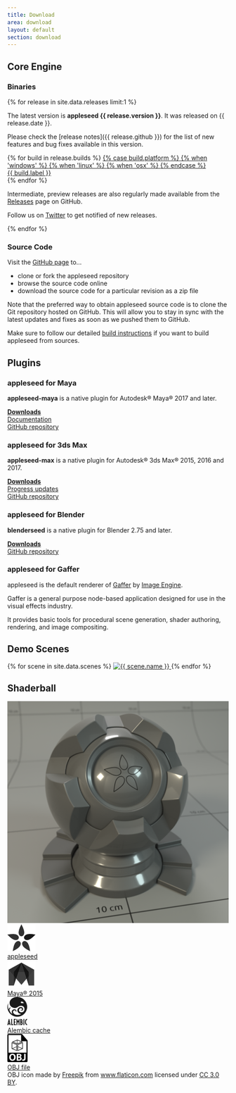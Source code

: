 ```yaml
---
title: Download
area: download
layout: default
section: download
---
```


## Core Engine

### Binaries

{% for release in site.data.releases limit:1 %}

The latest version is **appleseed {{ release.version }}**. It was released on {{ release.date }}.

Please check the [release notes]({{ release.github }}) for the list of new features and bug fixes available in this version.

<div class="builds">
    {% for build in release.builds %}
        <a class="build" href="{{ build.url }}" download>
            {% case build.platform %}
                {% when 'windows' %}
                    <i class="fa fa-windows"></i>
                {% when 'linux' %}
                    <i class="fa fa-linux"></i>
                {% when 'osx' %}
                    <i class="fa fa-apple"></i>
            {% endcase %}
            <div>{{ build.label }}</div>
        </a>
    {% endfor %}
</div>

Intermediate, preview releases are also regularly made available from the [Releases](https://github.com/appleseedhq/appleseed/releases) page on GitHub.

Follow us on [Twitter](https://twitter.com/appleseedhq) to get notified of new releases.

{% endfor %}

### Source Code

Visit the [GitHub page](https://github.com/appleseedhq/appleseed) to&hellip;

- clone or fork the appleseed repository
- browse the source code online
- download the source code for a particular revision as a zip file

Note that the preferred way to obtain appleseed source code is to clone the Git repository hosted on GitHub.
This will allow you to stay in sync with the latest updates and fixes as soon as we pushed them to GitHub.

Make sure to follow our detailed [build instructions](https://github.com/appleseedhq/appleseed/wiki/Building-appleseed) if you want to build appleseed from sources.

## Plugins

### appleseed for Maya

**appleseed-maya** is a native plugin for Autodesk® Maya® 2017 and later.

[**Downloads**](https://github.com/appleseedhq/appleseed-maya/releases)  
[Documentation](http://appleseed-maya.readthedocs.io/en/latest/)  
[GitHub repository](https://github.com/appleseedhq/appleseed-maya)  

### appleseed for 3ds Max

**appleseed-max** is a native plugin for Autodesk® 3ds Max® 2015, 2016 and 2017.

[**Downloads**](https://github.com/appleseedhq/appleseed-max/releases)  
[Progress updates](https://forum.appleseedhq.net/t/3ds-max-plugin-development/109)  
[GitHub repository](https://github.com/appleseedhq/appleseed-max)  

### appleseed for Blender

**blenderseed** is a native plugin for Blender 2.75 and later.

[**Downloads**](https://github.com/appleseedhq/blenderseed/releases)  
[GitHub repository](https://github.com/appleseedhq/blenderseed)  

### appleseed for Gaffer

appleseed is the default renderer of [Gaffer](http://www.gafferhq.org/) by [Image Engine](http://image-engine.com/).

Gaffer is a general purpose node-based application designed for use in the visual effects industry.

It provides basic tools for procedural scene generation, shader authoring, rendering, and image compositing.

## Demo Scenes

<div class="scenes">
    {% for scene in site.data.scenes %}
        <a class="scene" href="{{ scene.url }}">
            <img src="{{ scene.image }}" alt="{{ scene.name }}">
        </a>
    {% endfor %}
</div>

## Shaderball

<img src="/img/appleseed-shaderball.png" alt="appleseed shaderball" class="shaderball-render" />

<div class="shaderballs">
    <a class="shaderball" href="https://github.com/appleseedhq/shaderball/releases/download/v4/appleseed_shaderball_v4.zip" download>
        <div class="card">
            <img src="/img/appleseed-seeds-64-gray.png" />
        </div>
        <div>appleseed</div>
    </a>
    <a class="shaderball" href="https://github.com/appleseedhq/shaderball/releases/download/v4/appleseed_shaderball_v4_maya.zip" download>
        <div class="card">
            <img src="/img/autodesk-maya-logo-gray.png" />
        </div>
        <div>Maya® 2015</div>
    </a>
    <a class="shaderball" href="https://github.com/appleseedhq/shaderball/releases/download/v4/appleseed_shaderball_v4_alembic.zip" download>
        <div class="card">
            <img src="/img/alembic-logo.png" />
        </div>
        <div>Alembic cache</div>
    </a>
    <a class="shaderball" href="https://github.com/appleseedhq/shaderball/releases/download/v4/appleseed_shaderball_v4_obj.zip" download>
        <div class="card">
            <img src="/img/obj-logo.png" />
        </div>
        <div>OBJ file</div>
    </a>
</div>

<div class="license-notice">
    OBJ icon made by <a href="http://www.freepik.com" title="Freepik">Freepik</a> from <a href="http://www.flaticon.com" title="Flaticon">www.flaticon.com</a> licensed under <a href="http://creativecommons.org/licenses/by/3.0/" title="Creative Commons BY 3.0" target="_blank">CC 3.0 BY</a>.
</div>
